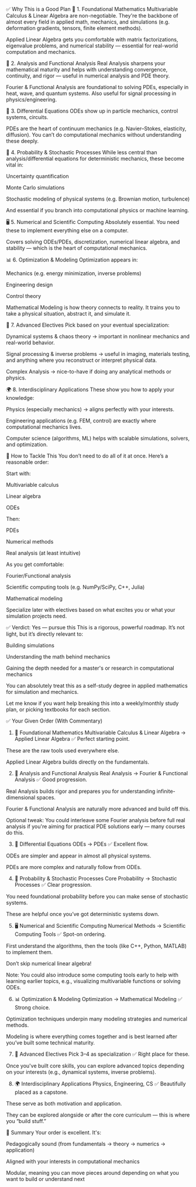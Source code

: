 ✅ Why This is a Good Plan
🧪 1. Foundational Mathematics
Multivariable Calculus & Linear Algebra are non-negotiable. They're the backbone of almost every field in applied math, mechanics, and simulations (e.g. deformation gradients, tensors, finite element methods).

Applied Linear Algebra gets you comfortable with matrix factorizations, eigenvalue problems, and numerical stability — essential for real-world computation and mechanics.

📀 2. Analysis and Functional Analysis
Real Analysis sharpens your mathematical maturity and helps with understanding convergence, continuity, and rigor — useful in numerical analysis and PDE theory.

Fourier & Functional Analysis are foundational to solving PDEs, especially in heat, wave, and quantum systems. Also useful for signal processing in physics/engineering.

🔁 3. Differential Equations
ODEs show up in particle mechanics, control systems, circuits.

PDEs are the heart of continuum mechanics (e.g. Navier–Stokes, elasticity, diffusion). You can’t do computational mechanics without understanding these deeply.

🌲 4. Probability & Stochastic Processes
While less central than analysis/differential equations for deterministic mechanics, these become vital in:

Uncertainty quantification

Monte Carlo simulations

Stochastic modeling of physical systems (e.g. Brownian motion, turbulence)

And essential if you branch into computational physics or machine learning.

🖥️ 5. Numerical and Scientific Computing
Absolutely essential. You need these to implement everything else on a computer.

Covers solving ODEs/PDEs, discretization, numerical linear algebra, and stability — which is the heart of computational mechanics.

📊 6. Optimization & Modeling
Optimization appears in:

Mechanics (e.g. energy minimization, inverse problems)

Engineering design

Control theory

Mathematical Modeling is how theory connects to reality. It trains you to take a physical situation, abstract it, and simulate it.

🧠 7. Advanced Electives
Pick based on your eventual specialization:

Dynamical systems & chaos theory → important in nonlinear mechanics and real-world behavior.

Signal processing & inverse problems → useful in imaging, materials testing, and anything where you reconstruct or interpret physical data.

Complex Analysis → nice-to-have if doing any analytical methods or physics.

🌍 8. Interdisciplinary Applications
These show you how to apply your knowledge:

Physics (especially mechanics) → aligns perfectly with your interests.

Engineering applications (e.g. FEM, control) are exactly where computational mechanics lives.

Computer science (algorithms, ML) helps with scalable simulations, solvers, and optimization.

🔧 How to Tackle This
You don’t need to do all of it at once. Here’s a reasonable order:

Start with:

Multivariable calculus

Linear algebra

ODEs

Then:

PDEs

Numerical methods

Real analysis (at least intuitive)

As you get comfortable:

Fourier/Functional analysis

Scientific computing tools (e.g. NumPy/SciPy, C++, Julia)

Mathematical modeling

Specialize later with electives based on what excites you or what your simulation projects need.

✅ Verdict: Yes — pursue this
This is a rigorous, powerful roadmap. It’s not light, but it’s directly relevant to:

Building simulations

Understanding the math behind mechanics

Gaining the depth needed for a master's or research in computational mechanics

You can absolutely treat this as a self-study degree in applied mathematics for simulation and mechanics.

Let me know if you want help breaking this into a weekly/monthly study plan, or picking textbooks for each section.


✅ Your Given Order (With Commentary)
1. 🧪 Foundational Mathematics
Multivariable Calculus & Linear Algebra → Applied Linear Algebra
✅ Perfect starting point.

These are the raw tools used everywhere else.

Applied Linear Algebra builds directly on the fundamentals.

2. 📀 Analysis and Functional Analysis
Real Analysis → Fourier & Functional Analysis
✅ Good progression.

Real Analysis builds rigor and prepares you for understanding infinite-dimensional spaces.

Fourier & Functional Analysis are naturally more advanced and build off this.

Optional tweak:
You could interleave some Fourier analysis before full real analysis if you're aiming for practical PDE solutions early — many courses do this.

3. 🔁 Differential Equations
ODEs → PDEs
✅ Excellent flow.

ODEs are simpler and appear in almost all physical systems.

PDEs are more complex and naturally follow from ODEs.

4. 🌲 Probability & Stochastic Processes
Core Probability → Stochastic Processes
✅ Clear progression.

You need foundational probability before you can make sense of stochastic systems.

These are helpful once you’ve got deterministic systems down.

5. 🖥️ Numerical and Scientific Computing
Numerical Methods → Scientific Computing Tools
✅ Spot-on ordering.

First understand the algorithms, then the tools (like C++, Python, MATLAB) to implement them.

Don’t skip numerical linear algebra!

Note: You could also introduce some computing tools early to help with learning earlier topics, e.g., visualizing multivariable functions or solving ODEs.

6. 📊 Optimization & Modeling
Optimization → Mathematical Modeling
✅ Strong choice.

Optimization techniques underpin many modeling strategies and numerical methods.

Modeling is where everything comes together and is best learned after you’ve built some technical maturity.

7. 🧠 Advanced Electives
Pick 3–4 as specialization
✅ Right place for these.

Once you've built core skills, you can explore advanced topics depending on your interests (e.g., dynamical systems, inverse problems).

8. 🌍 Interdisciplinary Applications
Physics, Engineering, CS
✅ Beautifully placed as a capstone.

These serve as both motivation and application.

They can be explored alongside or after the core curriculum — this is where you “build stuff.”

🔁 Summary
Your order is excellent. It's:

Pedagogically sound (from fundamentals → theory → numerics → application)

Aligned with your interests in computational mechanics

Modular, meaning you can move pieces around depending on what you want to build or understand next